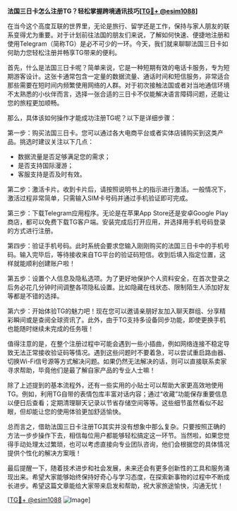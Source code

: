 **法国三日卡怎么注册TG？轻松掌握跨境通讯技巧[[TG💪+ @esim1088](https://t.me/s/esim1088)]**

在当今这个高度互联的世界里，无论是旅行、留学还是工作，保持与家人朋友的联系变得尤为重要。对于计划前往法国的朋友们来说，了解如何快速、便捷地注册和使用Telegram（简称TG）是必不可少的一环。今天，我们就来聊聊法国三日卡如何助力您轻松注册并畅享TG带来的便利。

首先，什么是法国三日卡呢？简单来说，它是一种短期有效的电话卡服务，专为短期游客设计。这张卡通常包含一定量的数据流量、通话时间和短信服务，非常适合那些需要在短时间内频繁使用网络的人群。对于初次接触法国或者对当地通信环境不太熟悉的小伙伴而言，选择一张合适的三日卡不仅能解决语言障碍问题，还能让您的旅程更加顺畅。

那么，具体该如何操作才能成功注册TG呢？以下是详细步骤：

第一步：购买法国三日卡。您可以通过各大电商平台或者实体店铺购买到这类产品。挑选时建议关注以下几点：
- 数据流量是否足够满足您的需求；
- 是否支持国际漫游；
- 客服支持是否及时有效。

第二步：激活卡片。收到卡片后，请按照说明书上的指示进行激活。一般情况下，激活过程非常简单，只需输入SIM卡号码并通过手机验证即可完成。

第三步：下载Telegram应用程序。无论是在苹果App Store还是安卓Google Play商店，都可以免费下载TG客户端。安装完成后打开应用，并选择用手机号码登录的方式进行注册。

第四步：验证手机号码。此时系统会要求您输入刚刚购买的法国三日卡中的手机号码。输入完毕后，等待接收来自TG平台的验证码短信。收到后填入指定位置，这样就能顺利创建账户啦！

第五步：设置个人信息及隐私选项。为了更好地保护个人资料安全，在首次登录之后务必花几分钟时间调整各项隐私设置。比如隐藏在线状态、限制陌生人添加好友等都是不错的选择。

第六步：开始体验TG的魅力吧！现在您可以邀请亲朋好友加入聊天群组、分享精彩瞬间或是查阅全球资讯了。此外，由于TG支持多设备同步功能，即使更换手机也能随时继续未完成的任务哦！

值得注意的是，在整个注册过程中可能会遇到一些小插曲，例如网络连接不稳定导致无法正常接收验证码等情况。遇到这些问题时不要着急，可以尝试重启路由器、切换Wi-Fi信号源等方式解决问题。如果仍然无法解决的话，则可以直接联系卖家寻求帮助，毕竟他们是最了解自家产品的专业人士嘛！

除了上述提到的基本流程外，还有一些实用的小贴士可以帮助大家更高效地使用TG。例如，利用TG自带的表情包库丰富对话内容；通过“收藏”功能保存重要信息以便日后查看；定期清理聊天记录以节省存储空间等等。这些细节虽然看似不起眼，但却能让您的使用体验更加舒适愉快。

总而言之，借助法国三日卡注册TG其实并没有想象中那么复杂。只要按照正确的方法一步步操作下去，相信每位用户都能够轻松搞定这一环节。当然啦，如果您觉得手动处理太过繁琐，也可以考虑直接向专业团队咨询，他们会根据您的具体情况提供个性化的解决方案哦！

最后提醒一下，随着技术进步和社会发展，未来还会有更多创新性的工具和服务涌现出来。希望大家能够始终保持好奇心与学习态度，在探索新事物的过程中不断成长进步。希望这篇文章能给大家带来启发和帮助，祝大家旅途愉快，沟通无忧！

[[TG💪+ @esim1088](https://t.me/s/esim1088) ![Image](https://i.postimg.cc/4NQfJmqS/Snipaste-2025-05-13-00-14-12.png)]